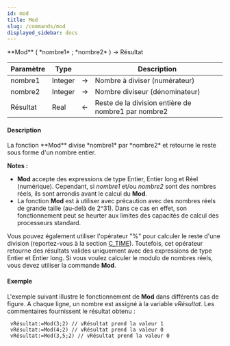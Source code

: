 ```yaml
---
id: mod
title: Mod
slug: /commands/mod
displayed_sidebar: docs
---
```


<!--REF #_command_.Mod.Syntax-->**Mod** ( *nombre1* ; *nombre2* ) -> Résultat<!-- END REF-->
<!--REF #_command_.Mod.Params-->
| Paramètre | Type |  | Description |
| --- | --- | --- | --- |
| nombre1 | Integer | &srarr; | Nombre à diviser (numérateur) |
| nombre2 | Integer | &srarr; | Nombre diviseur (dénominateur) |
| Résultat | Real | &larr; | Reste de la division entière de nombre1 par nombre2 |

<!-- END REF-->

#### Description 

<!--REF #_command_.Mod.Summary-->La fonction **Mod** divise *nombre1* par *nombre2* et retourne le reste sous forme d'un nombre entier.<!-- END REF-->

**Notes :**

* **Mod** accepte des expressions de type Entier, Entier long et Réel (numérique). Cependant, si *nombre1* et/ou *nombre2* sont des nombres réels, ils sont arrondis avant le calcul du **Mod**.
* La fonction **Mod** est à utiliser avec précaution avec des nombres réels de grande taille (au-delà de 2^31). Dans ce cas en effet, son fonctionnement peut se heurter aux limites des capacités de calcul des processeurs standard.

Vous pouvez également utiliser l'opérateur "%" pour calculer le reste d'une division (reportez-vous à la section [C\_TIME](c-time.md)). Toutefois, cet opérateur retourne des résultats valides uniquement avec des expressions de type Entier et Entier long. Si vous voulez calculer le modulo de nombres réels, vous devez utiliser la commande **Mod**. 

#### Exemple 

L'exemple suivant illustre le fonctionnement de **Mod** dans différents cas de figure. A chaque ligne, un nombre est assigné à la variable *vRésultat*. Les commentaires fournissent le résultat obtenu :

```4d
 vRésultat:=Mod(3;2) // vRésultat prend la valeur 1
 vRésultat:=Mod(4;2) // vRésultat prend la valeur 0
 vRésultat:=Mod(3,5;2) // vRésultat prend la valeur 0
```
